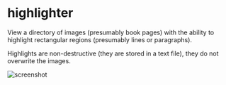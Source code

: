 # highlighter

View a directory of images (presumably book pages) with the ability to highlight rectangular regions (presumably lines or paragraphs).

Highlights are non-destructive (they are stored in a text file), they do not overwrite the images.

![screenshot](https://github.com/user-attachments/assets/0813beb1-ce1a-4a8c-b748-07a60bbe13bc)
